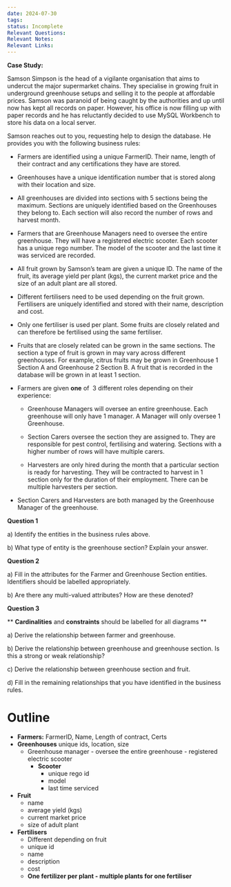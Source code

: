 ```yaml
---
date: 2024-07-30
tags: 
status: Incomplete
Relevant Questions: 
Relevant Notes: 
Relevant Links:
---
```

**Case Study:**  

Samson Simpson is the head of a vigilante organisation that aims to undercut the major supermarket chains. They specialise in growing fruit in underground greenhouse setups and selling it to the people at affordable prices. Samson was paranoid of being caught by the authorities and up until now has kept all records on paper. However, his office is now filling up with paper records and he has reluctantly decided to use MySQL Workbench to store his data on a local server.  

Samson reaches out to you, requesting help to design the database. He provides you with the following business rules: 

- Farmers are identified using a unique FarmerID. Their name, length of their contract and any certifications they have are stored. 
- Greenhouses have a unique identification number that is stored along with their location and size. 
- All greenhouses are divided into sections with 5 sections being the maximum. Sections are uniquely identified based on the Greenhouses they belong to. Each section will also record the number of rows and harvest month. 
- Farmers that are Greenhouse Managers need to oversee the entire greenhouse. They will have a registered electric scooter. Each scooter has a unique rego number. The model of the scooter and the last time it was serviced are recorded. 
- All fruit grown by Samson’s team are given a unique ID. The name of the fruit, its average yield per plant (kgs), the current market price and the size of an adult plant are all stored. 
- Different fertilisers need to be used depending on the fruit grown. Fertilisers are uniquely identified and stored with their name, description and cost. 
- Only one fertiliser is used per plant. Some fruits are closely related and can therefore be fertilised using the same fertiliser. 
- Fruits that are closely related can be grown in the same sections. The section a type of fruit is grown in may vary across different greenhouses. For example, citrus fruits may be grown in Greenhouse 1 Section A and Greenhouse 2 Section B. A fruit that is recorded in the database will be grown in at least 1 section.
- Farmers are given **one** of  3 different roles depending on their experience: 
    - Greenhouse Managers will oversee an entire greenhouse. Each greenhouse will only have 1 manager. A Manager will only oversee 1 Greenhouse.
        
    - Section Carers oversee the section they are assigned to. They are responsible for pest control, fertilising and watering. Sections with a higher number of rows will have multiple carers. 
        
    - Harvesters are only hired during the month that a particular section is ready for harvesting. They will be contracted to harvest in 1 section only for the duration of their employment. There can be multiple harvesters per section.  
        
- Section Carers and Harvesters are both managed by the Greenhouse Manager of the greenhouse.

**Question 1**

a) Identify the entities in the business rules above.

b) What type of entity is the greenhouse section? Explain your answer.

**Question 2**

a) Fill in the attributes for the Farmer and Greenhouse Section entities. Identifiers should be labelled appropriately.

b) Are there any multi-valued attributes? How are these denoted?

**Question 3**

** **Cardinalities** and **constraints** should be labelled for all diagrams **

a) Derive the relationship between farmer and greenhouse.

b) Derive the relationship between greenhouse and greenhouse section. Is this a strong or weak relationship?

c) Derive the relationship between greenhouse section and fruit.

d) Fill in the remaining relationships that you have identified in the business rules.


# Outline

- **Farmers:** FarmerID, Name, Length of contract, Certs
- **Greenhouses** unique ids, location, size
	- Greenhouse manager - oversee the entire greenhouse - registered electric scooter
		- **Scooter**
			- unique rego id
			- model
			- last time serviced
- **Fruit**
	- name
	- average yield (kgs)
	- current market price
	- size of adult plant
- **Fertilisers**
	- Different depending on fruit
	- unique id
	- name
	- description
	- cost
	- **One fertilizer per plant - multiple plants for one fertiliser**